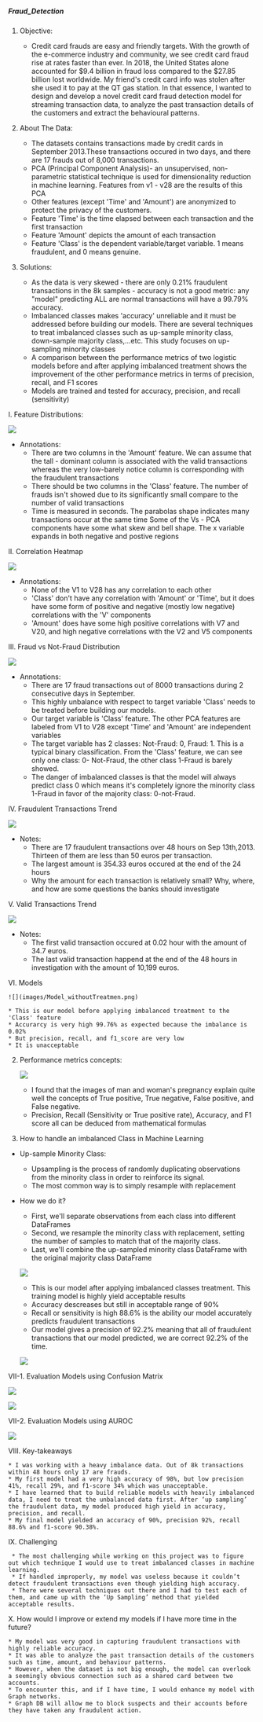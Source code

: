 ##### Fraud_Detection

1. Objective:
    
    * Credit card frauds are easy and friendly targets. With the growth of the e-commerce industry and community, we see credit card fraud rise at rates faster than ever. In 2018, the United States alone accounted for $9.4 billion in fraud loss compared to the $27.85 billion lost worldwide. My friend's credit card info was stolen after she used it to pay at the QT gas station. In that essence, I wanted to design and develop a novel credit card fraud detection model for streaming transaction data, to analyze the past transaction details of the customers and extract the behavioural patterns.

2. About The Data:
    
    * The datasets contains transactions made by credit cards in September 2013.These transactions occured in two days, and there are 17 frauds out of 8,000 transactions.
    * PCA (Principal Component Analysis)- an unsupervised, non-parametric statistical technique is used for dimensionality reduction in machine learning. Features from v1 - v28 are the results of this PCA
    * Other features (except 'Time' and 'Amount') are anonymized to protect the privacy of the customers.
    * Feature 'Time' is the time elapsed between each transaction and the first transaction
    * Feature 'Amount' depicts the amount of each transaction
    * Feature 'Class' is the dependent variable/target variable. 1 means fraudulent, and 0 means genuine.
    
3. Solutions:

    * As the data is very skewed - there are only 0.21% fraudulent transactions in the 8k samples - accuracy is not a good metric: any "model" predicting ALL are normal transactions will have a 99.79% accuracy.
    * Imbalanced classes makes 'accuracy' unreliable and it must be addressed before building our models. There are several techniques to treat imbalanced classes such as up-sample minority class, down-sample majority class,...etc. This study focuses on up-sampling minority classes
    * A comparison between the performance metrics of two logistic models before and after applying imbalanced treatment shows the improvement of the other performance metrics in terms of precision, recall, and F1 scores
    * Models are trained and tested for accuracy, precision, and recall (sensitivity) 

I. Feature Distributions:

![](images/histogram1.png)

* Annotations:
    * There are two columns in the 'Amount' feature. We can assume that the tall - dominant column is associated with the valid transactions whereas the very low-barely notice column is corresponding with the fraudulent transactions
    * There should be two columns in the 'Class' feature. The number of frauds isn't showed due to its significantly small compare to the number of valid transactions
    * Time is measured in seconds. The parabolas shape indicates many transactions occur at the same time
Some of the Vs - PCA components have some what skew and bell shape. The x variable expands in both negative and postive regions

II. Correlation Heatmap

![](images/heatmap.png)

* Annotations:
    * None of the V1 to V28 has any correlation to each other
    * 'Class' don't have any correlation with 'Amount' or 'Time', but it does have some form of positive and negative (mostly low negative) correlations with the 'V' components
    * 'Amount' does have some high positive correlations with V7 and V20, and high negative correlations with the V2 and V5 components

III. Fraud vs Not-Fraud Distribution

![](images/classDistribution.png)

* Annotations:
    * There are 17 fraud transactions out of 8000 transactions during 2 consecutive days in September.
    * This highly unbalance with respect to target variable 'Class' needs to be treated before building our models.
    * Our target variable is 'Class' feature. The other PCA features are labeled from V1 to V28 except 'Time' and 'Amount' are independent variables
    * The target variable has 2 classes: Not-Fraud: 0, Fraud: 1. This is a typical binary classification.
From the 'Class' feature, we can see only one class: 0- Not-Fraud, the other class 1-Fraud is barely showed. 
    * The danger of imbalanced classes is that the model will always predict class 0 which means it's completely ignore the minority class 1-Fraud in favor of the majority class: 0-not-Fraud.
    
IV. Fraudulent Transactions Trend

![](images/fraudulentTrend.png)

* Notes:
    * There are 17 fraudulent transactions over 48 hours on Sep 13th,2013. Thirteen of them are less than 50 euros per transaction.
    * The largest amount is 354.33 euros occured at the end of the 24 hours
    * Why the amount for each transaction is relatively small? Why, where, and how are some questions the banks should investigate

V. Valid Transactions Trend

![](images/validTrend.png)

* Notes:
    * The first valid transaction occured at 0.02 hour with the amount of 34.7 euros. 
    * The last valid transaction happend at the end of the 48 hours in investigation with the amount of 10,199 euros.

VI. Models

    ![](images/Model_withoutTreatmen.png)
    
    * This is our model before applying imbalanced treatment to the 'Class' feature
    * Accurarcy is very high 99.76% as expected because the imbalance is 0.02%
    * But precision, recall, and f1_score are very low
    * It is unacceptable 
    
2. Performance metrics concepts:

    
    ![](images/ActualPredictedValuesConcepts.png)
    
    
    * I found that the images of man and woman's pregnancy explain quite well the concepts of True positive, True negative, False positive, and False negative. 
    * Precision, Recall (Sensitivity or True positive rate), Accuracy, and F1 score all can be deduced from mathematical formulas

3. How to handle an imbalanced Class in Machine Learning
   
* Up-sample Minority Class:
    
    * Upsampling is the process of randomly duplicating observations from the minority class in order to reinforce its signal.
    * The most common way is to simply resample with replacement
    
* How we do it?
    
    * First, we'll separate observations from each class into different DataFrames
    * Second, we resample the minority class with replacement, setting the number of samples to match that of the majority class.
    * Last, we'll combine the up-sampled minority class DataFrame with the original majority class DataFrame
    
    ![](images/ModelAfterTreatment.png)
    
    * This is our model after applying imbalanced classes treatment. This training model is highly yield acceptable results
    * Accuracy descreases but still in acceptable range of 90% 
    * Recall or sensitivity is high 88.6% is the ability our model accurately predicts fraudulent transactions
    * Our model gives a precision of 92.2% meaning that all of fraudulent transactions that our model predicted, we are correct 92.2% of the time.
    
    ![](images/TestModel.png)
    
VII-1. Evaluation Models using Confusion Matrix
 
![](images/ConfusionMatrix.png)
     
    
![](images/ConfusionMatrixEvaluationMetrics.png)
     

VII-2. Evaluation Models using AUROC

![](images/AUROC.png)
    

VIII. Key-takeaways

    * I was working with a heavy imbalance data. Out of 8k transactions within 48 hours only 17 are frauds.
    * My first model had a very high accuracy of 98%, but low precision 41%, recall 29%, and f1-score 34% which was unacceptable. 
    * I have learned that to build reliable models with heavily imbalanced data, I need to treat the unbalanced data first. After ‘up sampling’ the fraudulent data, my model produced high yield in accuracy, precision, and recall. 
    * My final model yielded an accuracy of 90%, precision 92%, recall 88.6% and f1-score 90.38%.

IX. Challenging

     * The most challenging while working on this project was to figure out which technique I would use to treat imbalanced classes in machine learning. 
     * If handled improperly, my model was useless because it couldn’t detect fraudulent transactions even though yielding high accuracy. 
     * There were several techniques out there and I had to test each of them, and came up with the ‘Up Sampling’ method that yielded acceptable results.
    
X. How would I improve or extend my models if I have more time in the future?

    * My model was very good in capturing fraudulent transactions with highly reliable accuracy. 
    * It was able to analyze the past transaction details of the customers such as time, amount, and behaviour patterns. 
    * However, when the dataset is not big enough, the model can overlook a seemingly obvious connection such as a shared card between two accounts.
    * To encounter this, and if I have time, I would enhance my model with Graph networks.
    * Graph DB will allow me to block suspects and their accounts before they have taken any fraudulent action.




     
     

